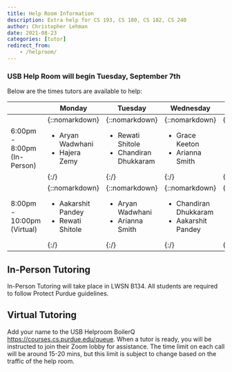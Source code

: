```yaml
---
title: Help Room Information
description: Extra help for CS 193, CS 180, CS 182, CS 240
author: Christopher Lehman
date: 2021-08-23
categories: [tutor]
redirect_from:
    - /helproom/
---
```


### USB Help Room will begin Tuesday, September 7th

Below are the times tutors are available to help:

| | Monday | Tuesday | Wednesday | Thursday |
| ---- | ---- | ---- | ---- | ---- |
| 6:00pm - 8:00pm (In-Person) | {::nomarkdown}<ul><li>Aryan Wadwhani</li><li>Hajera Zemy</li></ul>{:/} | {::nomarkdown}<ul><li>Rewati Shitole</li><li>Chandiran Dhukkaram</li></ul>{:/} | {::nomarkdown}<ul><li>Grace Keeton</li><li>Arianna Smith</li></ul>{:/} | {::nomarkdown}<ul><li>Chirayu Garg</li><li>Hajera Zemy</li></ul>{:/} |
| 8:00pm - 10:00pm (Virtual) | {::nomarkdown}<ul><li>Aakarshit Pandey</li><li>Rewati Shitole</li></ul>{:/} | {::nomarkdown}<ul><li>Aryan Wadwhani</li><li>Arianna Smith</li></ul>{:/} | {::nomarkdown}<ul><li>Chandiran Dhukkaram</li><li>Aakarshit Pandey</li></ul>{:/} | {::nomarkdown}<ul><li>Aryan Wadwhani</li><li>Arianna Smith</li></ul>{:/} |

## In-Person Tutoring

In-Person Tutoring will take place in LWSN B134. All students are required to follow Protect Purdue guidelines.

## Virtual Tutoring 

Add your name to the USB Helproom BoilerQ https://courses.cs.purdue.edu/queue. When a tutor is ready, you will be instructed to join their Zoom lobby for assistance. The time limit on each call will be around 15-20 mins, but this limit is subject to change based on the traffic of the help room.
